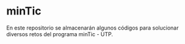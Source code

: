 # minTic
En este repositorio se almacenarán algunos códigos para solucionar diversos retos del programa minTic - UTP.
